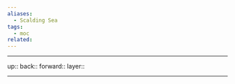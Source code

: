```yaml
---
aliases:
  - Scalding Sea
tags:
  - moc
related:
---
```


***

up:: 
back:: 
forward:: 
layer:: 

***

